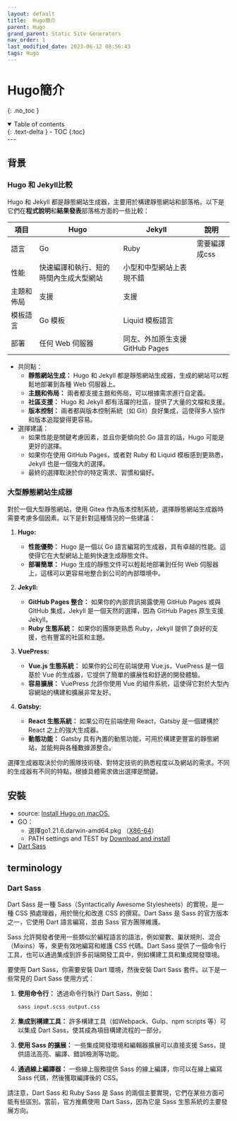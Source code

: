 ```yaml
---
layout: default
title:  Hugo簡介
parent: Hugo
grand_parent: Static Site Generators
nav_order: 1
last_modified_date: 2023-06-12 08:56:43
tags: Hugo
---
```


# Hugo簡介
{: .no_toc }

<details open markdown="block">
  <summary>
    Table of contents
  </summary>
  {: .text-delta }
- TOC
{:toc}
</details>
---

## 背景

### Hugo 和 Jekyll比較

Hugo 和 Jekyll 都是靜態網站生成器，主要用於構建靜態網站和部落格。以下是它們在**程式說明**和**結果發表**部落格方面的一些比較：

項目|Hugo|Jekyll|說明
-|-|-|-
語言|Go|Ruby|需要編譯成css
性能|快速編譯和執行、短的時間內生成大型網站|小型和中型網站上表現不錯|
主題和佈局|支援|支援|
模板語言|Go 模板|Liquid 模板語言|
部署|任何 Web 伺服器|同左、外加原生支援GitHub Pages|

- 共同點：
  - **靜態網站生成：** Hugo 和 Jekyll 都是靜態網站生成器，生成的網站可以輕鬆地部署到各種 Web 伺服器上。
  - **主題和佈局：** 兩者都支援主題和佈局，可以根據需求進行自定義。
  - **社區支援：** Hugo 和 Jekyll 都有活躍的社區，提供了大量的文檔和支援。
  - **版本控制：** 兩者都與版本控制系統（如 Git）良好集成，這使得多人協作和版本追蹤變得更容易。
- 選擇建議：
  - 如果性能是關鍵考慮因素，並且你更傾向於 Go 語言的話，Hugo 可能是更好的選擇。  
  - 如果你在使用 GitHub Pages，或者對 Ruby 和 Liquid 模板感到更熟悉，Jekyll 也是一個強大的選擇。
  - 最終的選擇取決於你的特定需求、習慣和偏好。

### 大型靜態網站生成器

對於一個大型靜態網站，使用 Gitea 作為版本控制系統，選擇靜態網站生成器時需要考慮多個因素。以下是針對這種情況的一些建議：

1. **Hugo:**
   - **性能優勢：** Hugo 是一個以 Go 語言編寫的生成器，具有卓越的性能。這使得它在大型網站上能夠快速生成靜態文件。
   - **部署簡單：** Hugo 生成的靜態文件可以輕鬆地部署到任何 Web 伺服器上，這樣可以更容易地整合到公司的內部環境中。

2. **Jekyll:**
   - **GitHub Pages 整合：** 如果你的內部資訊揭露使用 GitHub Pages 或與 GitHub 集成，Jekyll 是一個天然的選擇，因為 GitHub Pages 原生支援 Jekyll。
   - **Ruby 生態系統：** 如果你的團隊更熟悉 Ruby，Jekyll 提供了良好的支援，也有豐富的社區和主題。

3. **VuePress:**
   - **Vue.js 生態系統：** 如果你的公司在前端使用 Vue.js，VuePress 是一個基於 Vue 的生成器，它提供了簡單的擴展性和舒適的開發體驗。
   - **容易擴展：** VuePress 允許你使用 Vue 的組件系統，這使得它對於大型內容網站的構建和擴展非常友好。

4. **Gatsby:**
   - **React 生態系統：** 如果公司在前端使用 React，Gatsby 是一個建構於 React 之上的強大生成器。
   - **動態功能：** Gatsby 具有內置的動態功能，可用於構建更豐富的靜態網站，並能夠與各種數據源整合。

選擇生成器取決於你的團隊技術棧、對特定技術的熟悉程度以及網站的需求。不同的生成器有不同的特點，根據具體需求做出選擇是關鍵。

## 安裝

- source: [Install Hugo on macOS. ](https://gohugo.io/installation/macos/)
- GO：
  - 選擇go1.21.6.darwin-amd64.pkg （[X86-64](https://go.dev/dl/)）
  - PATH settings and TEST by [Download and install](https://go.dev/doc/install)
- [Dart Sass]()

## terminology

### Dart Sass

Dart Sass 是一種 Sass（Syntactically Awesome Stylesheets）的實現，是一種 CSS 預處理器，用於簡化和改進 CSS 的撰寫。Dart Sass 是 Sass 的官方版本之一，它使用 Dart 語言編寫，並由 Sass 官方團隊維護。

Sass 允許開發者使用一些類似於編程語言的語法，例如變數、巢狀規則、混合（Mixins）等，來更有效地編寫和維護 CSS 代碼。Dart Sass 提供了一個命令行工具，也可以通過集成到許多前端開發工具中，例如構建工具和集成開發環境。

要使用 Dart Sass，你需要安裝 Dart 環境，然後安裝 Dart Sass 套件。以下是一些常見的 Dart Sass 使用方式：

1. **使用命令行：** 透過命令行執行 Dart Sass，例如：
   ```bash
   sass input.scss output.css
   ```

2. **集成到構建工具：** 許多構建工具（如Webpack、Gulp、npm scripts 等）可以集成 Dart Sass，使其成為項目構建流程的一部分。

3. **使用 Sass 的擴展：** 一些集成開發環境和編輯器擴展可以直接支援 Sass，提供語法高亮、編譯、錯誤檢測等功能。

4. **通過線上編譯器：** 一些線上服務提供 Sass 的線上編譯，你可以在線上編寫 Sass 代碼，然後獲取編譯後的 CSS。

請注意，Dart Sass 和 Ruby Sass 是 Sass 的兩個主要實現，它們在某些方面可能有些區別。當前，官方推薦使用 Dart Sass，因為它是 Sass 生態系統的主要發展方向。
